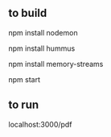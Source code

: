 to build
--------
npm install nodemon

npm install hummus

npm install memory-streams

npm start

to run
-------
localhost:3000/pdf


